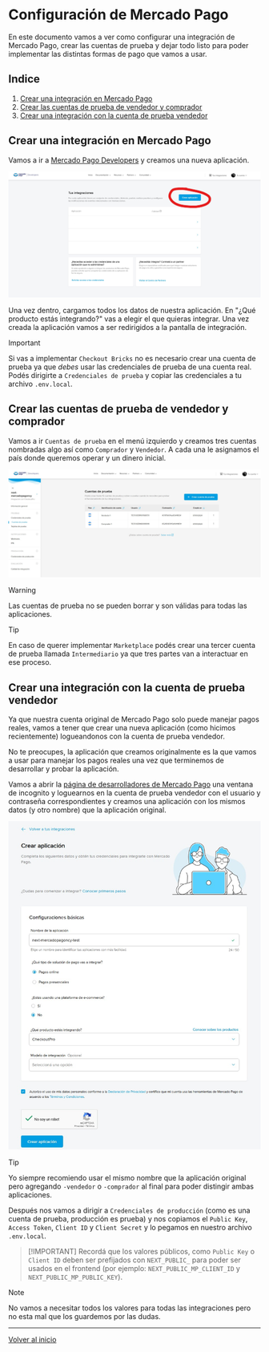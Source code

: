 # Configuración de Mercado Pago

En este documento vamos a ver como configurar una integración de Mercado Pago, crear las cuentas de prueba y dejar todo listo para poder implementar las distintas formas de pago que vamos a usar.

## Indice

1. [Crear una integración en Mercado Pago](#crear-una-integración-en-mercado-pago)
2. [Crear las cuentas de prueba de vendedor y comprador](#crear-las-cuentas-de-prueba-de-vendedor-y-comprador)
3. [Crear una integración con la cuenta de prueba vendedor](#crear-una-integración-con-la-cuenta-de-prueba-vendedor)

## Crear una integración en Mercado Pago

Vamos a ir a [Mercado Pago Developers](https://www.mercadopago.com.ar/developers/panel/app) y creamos una nueva aplicación.

![image](./screenshots/crear-aplicacion.jpg)

Una vez dentro, cargamos todos los datos de nuestra aplicación. En "¿Qué producto estás integrando?" vas a elegir el que quieras integrar. Una vez creada la aplicación vamos a ser redirigidos a la pantalla de integración.

> [!IMPORTANT]
> Si vas a implementar `Checkout Bricks` no es necesario crear una cuenta de prueba ya que *debes* usar las credenciales de prueba de una cuenta real. Podés dirigirte a `Credenciales de prueba` y copiar las credenciales a tu archivo `.env.local`.

## Crear las cuentas de prueba de vendedor y comprador

Vamos a ir `Cuentas de prueba` en el menú izquierdo y creamos tres cuentas nombradas algo así como `Comprador` y `Vendedor`. A cada una le asignamos el país donde queremos operar y un dinero inicial.

![image](./screenshots/crear-cuentas.jpg)

> [!WARNING]
> Las cuentas de prueba no se pueden borrar y son válidas para todas las aplicaciones.

> [!TIP]
> En caso de querer implementar `Marketplace` podés crear una tercer cuenta de prueba llamada `Intermediario` ya que tres partes van a interactuar en ese proceso.

## Crear una integración con la cuenta de prueba vendedor

Ya que nuestra cuenta original de Mercado Pago solo puede manejar pagos reales, vamos a tener que crear una nueva aplicación (como hicimos recientemente) logueandonos con la cuenta de prueba vendedor.

No te preocupes, la aplicación que creamos originalmente es la que vamos a usar para manejar los pagos reales una vez que terminemos de desarrollar y probar la aplicación.

Vamos a abrir la [página de desarrolladores de Mercado Pago](https://www.mercadopago.com.ar/developers/panel/app/) una ventana de incognito y loguearnos en la cuenta de prueba vendedor con el usuario y contraseña correspondientes y creamos una aplicación con los mismos datos (y otro nombre) que la aplicación original.

![image](./screenshots/crear-app-test.jpg)

> [!TIP]
> Yo siempre recomiendo usar el mismo nombre que la aplicación original pero agregando `-vendedor` o `-comprador` al final para poder distingir ambas aplicaciones.

Después nos vamos a dirigir a `Credenciales de producción` (como es una cuenta de prueba, producción es prueba) y nos copiamos el `Public Key`, `Access Token`, `Client ID` y `Client Secret` y lo pegamos en nuestro archivo `.env.local`.

> [!IMPORTANT] Recordá que los valores públicos, como `Public Key` o `Client ID` deben ser prefijados con `NEXT_PUBLIC_` para poder ser usados en el frontend (por ejemplo: `NEXT_PUBLIC_MP_CLIENT_ID` y `NEXT_PUBLIC_MP_PUBLIC_KEY`).

> [!NOTE]
> No vamos a necesitar todos los valores para todas las integraciones pero no esta mal que los guardemos por las dudas.

---

[Volver al inicio](../README.md)
